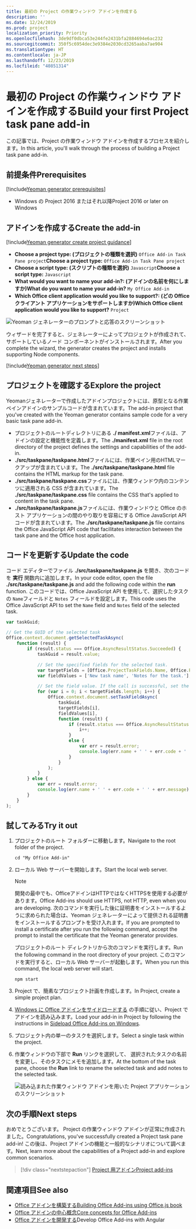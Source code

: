 ```yaml
---
title: 最初の Project の作業ウィンドウ アドインを作成する
description: ''
ms.date: 12/24/2019
ms.prod: project
localization_priority: Priority
ms.openlocfilehash: 3de9df0dbca53e244fe2431bfa2884694e6ac232
ms.sourcegitcommit: 350f5c6954dec3e9384e2030cd3265aaba7ae904
ms.translationtype: HT
ms.contentlocale: ja-JP
ms.lasthandoff: 12/23/2019
ms.locfileid: "40851314"
---
```

# <a name="build-your-first-project-task-pane-add-in"></a><span data-ttu-id="61891-102">最初の Project の作業ウィンドウ アドインを作成する</span><span class="sxs-lookup"><span data-stu-id="61891-102">Build your first Project task pane add-in</span></span>

<span data-ttu-id="61891-103">この記事では、Project の作業ウィンドウ アドインを作成するプロセスを紹介します。</span><span class="sxs-lookup"><span data-stu-id="61891-103">In this article, you'll walk through the process of building a Project task pane add-in.</span></span>

## <a name="prerequisites"></a><span data-ttu-id="61891-104">前提条件</span><span class="sxs-lookup"><span data-stu-id="61891-104">Prerequisites</span></span>

[!include[Yeoman generator prerequisites](../includes/quickstart-yo-prerequisites.md)]

- <span data-ttu-id="61891-105">Windows の Project 2016 またはそれ以降</span><span class="sxs-lookup"><span data-stu-id="61891-105">Project 2016 or later on Windows</span></span>

## <a name="create-the-add-in"></a><span data-ttu-id="61891-106">アドインを作成する</span><span class="sxs-lookup"><span data-stu-id="61891-106">Create the add-in</span></span>

[!include[Yeoman generator create project guidance](../includes/yo-office-command-guidance.md)]

- <span data-ttu-id="61891-107">**Choose a project type: (プロジェクトの種類を選択)** `Office Add-in Task Pane project`</span><span class="sxs-lookup"><span data-stu-id="61891-107">**Choose a project type:** `Office Add-in Task Pane project`</span></span>
- <span data-ttu-id="61891-108">**Choose a script type: (スクリプトの種類を選択)** `Javascript`</span><span class="sxs-lookup"><span data-stu-id="61891-108">**Choose a script type:** `Javascript`</span></span>
- <span data-ttu-id="61891-109">**What would you want to name your add-in?: (アドインの名前を何にしますか)**</span><span class="sxs-lookup"><span data-stu-id="61891-109">**What do you want to name your add-in?**</span></span> `My Office Add-in`
- <span data-ttu-id="61891-110">**Which Office client application would you like to support?: (どの Office クライアント アプリケーションをサポートしますか)**</span><span class="sxs-lookup"><span data-stu-id="61891-110">**Which Office client application would you like to support?**</span></span> `Project`

![Yeoman ジェネレーターのプロンプトと応答のスクリーンショット](../images/yo-office-project.png)

<span data-ttu-id="61891-112">ウィザードを完了すると、ジェネレーターによってプロジェクトが作成されて、サポートしているノード コンポーネントがインストールされます。</span><span class="sxs-lookup"><span data-stu-id="61891-112">After you complete the wizard, the generator creates the project and installs supporting Node components.</span></span>

[!include[Yeoman generator next steps](../includes/yo-office-next-steps.md)]

## <a name="explore-the-project"></a><span data-ttu-id="61891-113">プロジェクトを確認する</span><span class="sxs-lookup"><span data-stu-id="61891-113">Explore the project</span></span>

<span data-ttu-id="61891-114">Yeomanジェネレーターで作成したアドインプロジェクトには、原型となる作業ペインアドインのサンプルコードが含まれています。</span><span class="sxs-lookup"><span data-stu-id="61891-114">The add-in project that you've created with the Yeoman generator contains sample code for a very basic task pane add-in.</span></span> 

- <span data-ttu-id="61891-115">プロジェクトのルートディレクトリにある **./ manifest.xml**ファイルは、アドインの設定と機能性を定義します。</span><span class="sxs-lookup"><span data-stu-id="61891-115">The **./manifest.xml** file in the root directory of the project defines the settings and capabilities of the add-in.</span></span>
- <span data-ttu-id="61891-116">**./src/taskpane/taskpane.html**ファイルには、作業ペイン用のHTMLマークアップが含まれています。</span><span class="sxs-lookup"><span data-stu-id="61891-116">The **./src/taskpane/taskpane.html** file contains the HTML markup for the task pane.</span></span>
- <span data-ttu-id="61891-117">**./src/taskpane/taskpane.css**ファイルには、作業ウィンドウ内のコンテンツに適用される CSS が含まれています。</span><span class="sxs-lookup"><span data-stu-id="61891-117">The **./src/taskpane/taskpane.css** file contains the CSS that's applied to content in the task pane.</span></span>
- <span data-ttu-id="61891-118">**./src/taskpane/taskpane.js**ファイルには、作業ウィンドウと Office のホスト アプリケーションの間のやり取りを容易にする Office JavaScript API コードが含まれています。</span><span class="sxs-lookup"><span data-stu-id="61891-118">The **./src/taskpane/taskpane.js** file contains the Office JavaScript API code that facilitates interaction between the task pane and the Office host application.</span></span>

## <a name="update-the-code"></a><span data-ttu-id="61891-119">コードを更新する</span><span class="sxs-lookup"><span data-stu-id="61891-119">Update the code</span></span>

<span data-ttu-id="61891-120">コード エディターでファイル **./src/taskpane/taskpane.js** を開き、次のコードを **実行** 関数内に追加します。</span><span class="sxs-lookup"><span data-stu-id="61891-120">In your code editor, open the file **./src/taskpane/taskpane.js** and add the following code within the **run** function.</span></span> <span data-ttu-id="61891-121">このコードでは、Office JavaScript API を使用して、選択したタスクの `Name`フィールドと `Notes` フィールドを設定します。</span><span class="sxs-lookup"><span data-stu-id="61891-121">This code uses the Office JavaScript API to set the `Name` field and `Notes` field of the selected task.</span></span>

```js
var taskGuid;

// Get the GUID of the selected task
Office.context.document.getSelectedTaskAsync(
    function (result) {
        if (result.status === Office.AsyncResultStatus.Succeeded) {
            taskGuid = result.value;

            // Set the specified fields for the selected task.
            var targetFields = [Office.ProjectTaskFields.Name, Office.ProjectTaskFields.Notes];
            var fieldValues = ['New task name', 'Notes for the task.'];

            // Set the field value. If the call is successful, set the next field.
            for (var i = 0; i < targetFields.length; i++) {
                Office.context.document.setTaskFieldAsync(
                    taskGuid,
                    targetFields[i],
                    fieldValues[i],
                    function (result) {
                        if (result.status === Office.AsyncResultStatus.Succeeded) {
                            i++;
                        }
                        else {
                            var err = result.error;
                            console.log(err.name + ' ' + err.code + ' ' + err.message);
                        }
                    }
                );
            }
        } else {
            var err = result.error;
            console.log(err.name + ' ' + err.code + ' ' + err.message);
        }
    }
);
```

## <a name="try-it-out"></a><span data-ttu-id="61891-122">試してみる</span><span class="sxs-lookup"><span data-stu-id="61891-122">Try it out</span></span>

1. <span data-ttu-id="61891-123">プロジェクトのルート フォルダーに移動します。</span><span class="sxs-lookup"><span data-stu-id="61891-123">Navigate to the root folder of the project.</span></span>

    ```command&nbsp;line
    cd "My Office Add-in"
    ```

2. <span data-ttu-id="61891-124">ローカル Web サーバーを開始します。</span><span class="sxs-lookup"><span data-stu-id="61891-124">Start the local web server.</span></span>

    > [!NOTE]
    > <span data-ttu-id="61891-125">開発の最中でも、OfficeアドインはHTTPではなくHTTPSを使用する必要があります。</span><span class="sxs-lookup"><span data-stu-id="61891-125">Office Add-ins should use HTTPS, not HTTP, even when you are developing.</span></span> <span data-ttu-id="61891-126">次のコマンドを実行した後に証明書をインストールするように求められた場合は、Yeoman ジェネレーターによって提供される証明書をインストールするプロンプトを受け入れます。</span><span class="sxs-lookup"><span data-stu-id="61891-126">If you are prompted to install a certificate after you run the following command, accept the prompt to install the certificate that the Yeoman generator provides.</span></span>

    <span data-ttu-id="61891-127">プロジェクトのルート ディレクトリから次のコマンドを実行します。</span><span class="sxs-lookup"><span data-stu-id="61891-127">Run the following command in the root directory of your project.</span></span> <span data-ttu-id="61891-128">このコマンドを実行すると、ローカル Web サーバーが起動します。</span><span class="sxs-lookup"><span data-stu-id="61891-128">When you run this command, the local web server will start.</span></span>

    ```command&nbsp;line
    npm start
    ```

3. <span data-ttu-id="61891-129">Project で、簡素なプロジェクト計画を作成します。</span><span class="sxs-lookup"><span data-stu-id="61891-129">In Project, create a simple project plan.</span></span>

4. <span data-ttu-id="61891-130">[Windows に Office アドインをサイドロードする](../testing/create-a-network-shared-folder-catalog-for-task-pane-and-content-add-ins.md) の手順に従い、Project でアドインを読み込みます。</span><span class="sxs-lookup"><span data-stu-id="61891-130">Load your add-in in Project by following the instructions in [Sideload Office Add-ins on Windows](../testing/create-a-network-shared-folder-catalog-for-task-pane-and-content-add-ins.md).</span></span>

5. <span data-ttu-id="61891-131">プロジェクト内の単一のタスクを選択します。</span><span class="sxs-lookup"><span data-stu-id="61891-131">Select a single task within the project.</span></span>

6. <span data-ttu-id="61891-132">作業ウィンドウの下部で **Run** リンクを選択して、 選択されたタスクの名前を変更し、そのタスクにメモを追加します。</span><span class="sxs-lookup"><span data-stu-id="61891-132">At the bottom of the task pane, choose the **Run** link to rename the selected task and add notes to the selected task.</span></span>

    ![読み込まれた作業ウィンドウ アドインを用いた Project アプリケーションのスクリーンショット](../images/project-quickstart-addin-1.png)

## <a name="next-steps"></a><span data-ttu-id="61891-134">次の手順</span><span class="sxs-lookup"><span data-stu-id="61891-134">Next steps</span></span>

<span data-ttu-id="61891-135">おめでとうございます。 Project の作業ウィンドウ アドインが正常に作成されました。</span><span class="sxs-lookup"><span data-stu-id="61891-135">Congratulations, you've successfully created a Project task pane add-in!</span></span> <span data-ttu-id="61891-136">この後は、Project アドインの機能と一般的なシナリオについて調べます。</span><span class="sxs-lookup"><span data-stu-id="61891-136">Next, learn more about the capabilities of a Project add-in and explore common scenarios.</span></span>

> [!div class="nextstepaction"]
> [<span data-ttu-id="61891-137">Project 用アドイン</span><span class="sxs-lookup"><span data-stu-id="61891-137">Project add-ins</span></span>](../project/project-add-ins.md)

## <a name="see-also"></a><span data-ttu-id="61891-138">関連項目</span><span class="sxs-lookup"><span data-stu-id="61891-138">See also</span></span>

- [<span data-ttu-id="61891-139">Office アドインを構築する</span><span class="sxs-lookup"><span data-stu-id="61891-139">Building Office Add-ins using Office.js book</span></span>](../overview/office-add-ins-fundamentals.md)
- [<span data-ttu-id="61891-140">Office アドインの中心概念</span><span class="sxs-lookup"><span data-stu-id="61891-140">Core concepts for Office Add-ins</span></span>](../overview/core-concepts-office-add-ins.md)
- <span data-ttu-id="61891-141">[Office アドインを開発する](../develop/develop-overview.md)</span><span class="sxs-lookup"><span data-stu-id="61891-141">[](../develop/develop-overview.md)Develop Office Add-ins with Angular</span></span>

